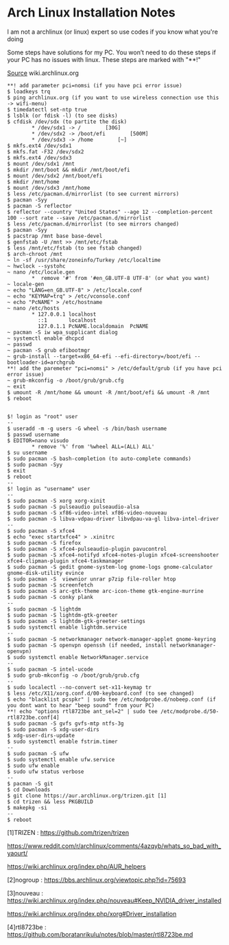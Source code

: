 # Arch Linux Installation Notes
I am not a archlinux (or linux) expert so use codes if you know	what you're doing

Some steps have solutions for my PC. You won’t need to do these steps if your PC has no issues with linux. These steps are marked with "**!"

[Source](https://wiki.archlinux.org/index.php/Installation_guide) wiki.archlinux.org


	**! add parameter pci=nomsi (if you have pci error issue)
	$ loadkeys trq
	$ ping archlinux.org (if you want to use wireless connection use this -> wifi-menu)
	$ timedatectl set-ntp true
	$ lsblk (or fdisk -l) (to see disks)
	$ cfdisk /dev/sdx (to partite the disk)
			* /dev/sdx1 -> /		[30G]
			* /dev/sdx2 -> /boot/efi		[500M]
			* /dev/sdx3 -> /home		[~]
	$ mkfs.ext4 /dev/sdx1
	$ mkfs.fat -F32 /dev/sdx2
	$ mkfs.ext4 /dev/sdx3
	$ mount /dev/sdx1 /mnt
	$ mkdir /mnt/boot && mkdir /mnt/boot/efi
	$ mount /dev/sdx2 /mnt/boot/efi
	$ mkdir /mnt/home
	$ mount /dev/sdx3 /mnt/home
	$ less /etc/pacman.d/mirrorlist (to see current mirrors)
	$ pacman -Syy
	$ pacman -S reflector
	$ reflector --country "United States" --age 12 --completion-percent 100 --sort rate --save /etc/pacman.d/mirrorlist
	$ less /etc/pacman.d/mirrorlist (to see mirrors changed)
	$ pacman -Syy
	$ pacstrap /mnt base base-devel
	$ genfstab -U /mnt >> /mnt/etc/fstab
	$ less /mnt/etc/fstab (to see fstab changed)
	$ arch-chroot /mnt
	~ ln -sf /usr/share/zoneinfo/Turkey /etc/localtime
	~ hwclock --systohc
	~ nano /etc/locale.gen
			*  remove '#' from '#en_GB.UTF-8 UTF-8' (or what you want)
	~ locale-gen
	~ echo "LANG=en_GB.UTF-8" > /etc/locale.conf
	~ echo "KEYMAP=trq" > /etc/vconsole.conf
	~ echo "PcNAME" > /etc/hostname
	~ nano /etc/hosts
			* 127.0.0.1	localhost
			  ::1		localhost
			  127.0.1.1	PcNAME.localdomain	PcNAME
	~ pacman -S iw wpa_supplicant dialog
	~ systemctl enable dhcpcd
	~ passwd
	~ pacman -S grub efibootmgr
	~ grub-install --target=x86_64-efi --efi-directory=/boot/efi --bootloader-id=archgrub
	**! add the paremeter "pci=nomsi" > /etc/default/grub (if you have pci error issue)
	~ grub-mkconfig -o /boot/grub/grub.cfg
	~ exit
	$ umount -R /mnt/home && umount -R /mnt/boot/efi && umount -R /mnt
	$ reboot


	$! login as "root" user
	--
	$ useradd -m -g users -G wheel -s /bin/bash username
	$ passwd username
	$ EDITOR=nano visudo
			* remove '%' from '%wheel ALL=(ALL) ALL'
	$ su username
	$ sudo pacman -S bash-completion (to auto-complete commands)
	$ sudo pacman -Syy
	$ exit
	$ reboot
	--
	$! login as "username" user
	--
	$ sudo pacman -S xorg xorg-xinit
	$ sudo pacman -S pulseaudio pulseaudio-alsa
	$ sudo pacman -S xf86-video-intel xf86-video-nouveau
	$ sudo pacman -S libva-vdpau-driver libvdpau-va-gl libva-intel-driver 
	--
	$ sudo pacman -S xfce4
	$ echo "exec startxfce4" > .xinitrc
	$ sudo pacman -S firefox
	$ sudo pacman -S xfce4-pulseaudio-plugin pavucontrol
	$ sudo pacman -S xfce4-notifyd xfce4-notes-plugin xfce4-screenshooter xfce4-clipman-plugin xfce4-taskmanager
	$ sudo pacman -S gedit gnome-system-log gnome-logs gnome-calculator gnome-disk-utility evince
	$ sudo pacman -S  viewnior unrar p7zip file-roller htop
	$ sudo pacman -S screenfetch
	$ sudo pacman -S arc-gtk-theme arc-icon-theme gtk-engine-murrine 
	$ sudo pacman -S conky plank
	--
	$ sudo pacman -S lightdm
	$ sudo pacman -S lightdm-gtk-greeter
	$ sudo pacman -S lightdm-gtk-greeter-settings
	$ sudo systemctl enable lightdm.service
	--
	$ sudo pacman -S networkmanager network-manager-applet gnome-keyring
	$ sudo pacman -S openvpn openssh (if needed, install networkmanager-openvpn)
	$ sudo systemctl enable NetworkManager.service
	--
	$ sudo pacman -S intel-ucode
	$ sudo grub-mkconfig -o /boot/grub/grub.cfg
	--
	$ sudo localectl --no-convert set-x11-keymap tr
	$ less /etc/X11/xorg.conf.d/00-keyboard.conf (to see changed)
	$ echo "blacklist pcspkr" | sudo tee /etc/modprobe.d/nobeep.conf (if you dont want to hear "beep sound" from your PC)
	**! echo "options rtl8723be ant_sel=2" | sudo tee /etc/modprobe.d/50-rtl8723be.conf[4]
	$ sudo pacman -S gvfs gvfs-mtp ntfs-3g
	$ sudo pacman -S xdg-user-dirs
	$ xdg-user-dirs-update
	$ sudo systemctl enable fstrim.timer
	--
	$ sudo pacman -S ufw
	$ sudo systemctl enable ufw.service
	$ sudo ufw enable
	$ sudo ufw status verbose
	--
	$ pacman -S git
	$ cd Downloads
	$ git clone https://aur.archlinux.org/trizen.git [1]
	$ cd trizen && less PKGBUILD
	$ makepkg -si
	--
	$ reboot

[1]TRIZEN : https://github.com/trizen/trizen

   https://www.reddit.com/r/archlinux/comments/4azqyb/whats_so_bad_with_yaourt/

   https://wiki.archlinux.org/index.php/AUR_helpers

[2]nogroup : https://bbs.archlinux.org/viewtopic.php?id=75693

[3]nouveau : https://wiki.archlinux.org/index.php/nouveau#Keep_NVIDIA_driver_installed

   https://wiki.archlinux.org/index.php/xorg#Driver_installation

[4]rtl8723be : https://github.com/boratanrikulu/notes/blob/master/rtl8723be.md
